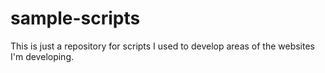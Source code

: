 # sample-scripts

This is just a repository for scripts I used to develop areas of the websites I'm developing.
